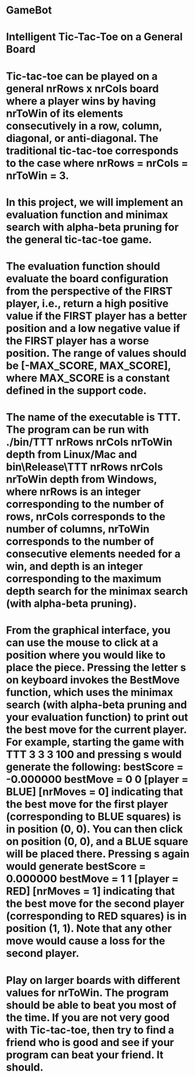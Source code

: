 # GameBot
# Intelligent Tic-Tac-Toe on a General Board 
# Tic-tac-toe can be played on a general nrRows x nrCols board where a player wins by having nrToWin  of its elements consecutively in a row, column, diagonal, or anti-diagonal. The traditional tic-tac-toe corresponds to the case where nrRows = nrCols = nrToWin = 3.
# In this project, we will implement an evaluation function and minimax search with alpha-beta pruning for the general tic-tac-toe game.
# The evaluation function should evaluate the board configuration from the perspective of the FIRST player, i.e., return a high positive value if the FIRST player has a better position and a low negative value if the FIRST player has a worse position. The range of values should be [-MAX_SCORE, MAX_SCORE], where MAX_SCORE is a constant defined in the support code.
# The name of the executable is TTT. The program can be run with  ./bin/TTT nrRows nrCols nrToWin depth from Linux/Mac and bin\Release\TTT nrRows nrCols nrToWin depth from Windows, where nrRows is an integer corresponding to the number of rows, nrCols corresponds to the number of columns, nrToWin corresponds to the number of consecutive elements needed for a win, and depth is an integer corresponding to the maximum depth search for the minimax search (with alpha-beta pruning). 
# From the graphical interface, you can use the mouse to click at a position where you would like to place the piece. Pressing the letter s on keyboard invokes the BestMove function, which uses the minimax search (with alpha-beta pruning and your evaluation function) to print out the best move for the current player. For example, starting the game with TTT 3 3 3 100 and pressing s would generate the following: bestScore = -0.000000 bestMove = 0 0 [player = BLUE] [nrMoves = 0] indicating that the best move for the first player (corresponding to BLUE squares) is in position (0, 0). You can then click on position (0, 0), and a BLUE square will be placed there. Pressing s again would generate bestScore = 0.000000 bestMove = 1 1 [player = RED] [nrMoves = 1] indicating that the best move for the second player (corresponding to RED squares) is in position (1, 1). Note that any other move would cause a loss for the second player.
# Play on larger boards with different values for nrToWin. The program should be able to beat you most of the time. If you are not very good with Tic-tac-toe, then try to find a friend who is good and see if your program can beat your friend. It should.
